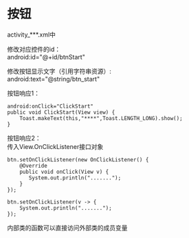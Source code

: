 # 按钮

activity_***.xml中  

修改对应控件的id：  
android:id="@+id/btnStart"  

修改按钮显示文字（引用字符串资源）:  
android:text="@string/btn_start"  

按钮响应1：  

```
android:onClick="ClickStart"
public void ClickStart(View view) {
    Toast.makeText(this,"****",Toast.LENGTH_LONG).show();
}
```

按钮响应2：  
传入View.OnClickListener接口对象  

```
btn.setOnClickListener(new OnClickListener() {
    @Override
    public void onClick(View v) {
       System.out.println(".......");
    }
});

btn.setOnClickListener(v -> {
    System.out.println(".......");
});

```

内部类的函数可以直接访问外部类的成员变量
